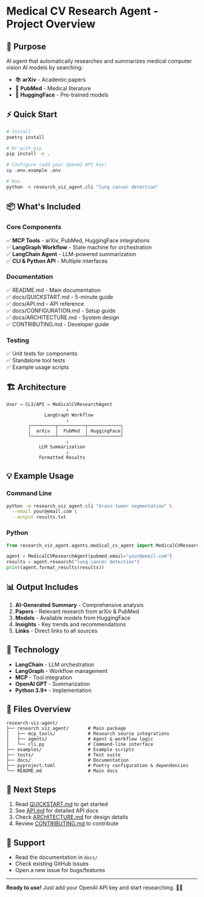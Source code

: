 # Medical CV Research Agent - Project Overview

## 🎯 Purpose

AI agent that automatically researches and summarizes medical computer vision AI models by searching:
- 📚 **arXiv** - Academic papers
- 🏥 **PubMed** - Medical literature  
- 🤖 **HuggingFace** - Pre-trained models

## ⚡ Quick Start

```bash
# Install
poetry install

# Or with pip
pip install -e .

# Configure (add your OpenAI API key)
cp .env.example .env

# Run
python -m research_viz_agent.cli "lung cancer detection"
```

## 📦 What's Included

### Core Components
✅ **MCP Tools** - arXiv, PubMed, HuggingFace integrations  
✅ **LangGraph Workflow** - State machine for orchestration  
✅ **LangChain Agent** - LLM-powered summarization  
✅ **CLI & Python API** - Multiple interfaces  

### Documentation
✅ README.md - Main documentation  
✅ docs/QUICKSTART.md - 5-minute guide  
✅ docs/API.md - API reference  
✅ docs/CONFIGURATION.md - Setup guide  
✅ docs/ARCHITECTURE.md - System design  
✅ CONTRIBUTING.md - Developer guide  

### Testing
✅ Unit tests for components  
✅ Standalone tool tests  
✅ Example usage scripts  

## 🏗️ Architecture

```
User → CLI/API → MedicalCVResearchAgent
                      ↓
              LangGraph Workflow
                      ↓
        ┌─────────┬──────────┬────────────┐
        │  arXiv  │  PubMed  │ HuggingFace│
        └─────────┴──────────┴────────────┘
                      ↓
            LLM Summarization
                      ↓
            Formatted Results
```

## 💡 Example Usage

### Command Line
```bash
python -m research_viz_agent.cli "brain tumor segmentation" \
  --email your@email.com \
  --output results.txt
```

### Python
```python
from research_viz_agent.agents.medical_cv_agent import MedicalCVResearchAgent

agent = MedicalCVResearchAgent(pubmed_email="your@email.com")
results = agent.research("lung cancer detection")
print(agent.format_results(results))
```

## 📊 Output Includes

1. **AI-Generated Summary** - Comprehensive analysis
2. **Papers** - Relevant research from arXiv & PubMed
3. **Models** - Available models from HuggingFace
4. **Insights** - Key trends and recommendations
5. **Links** - Direct links to all sources

## 🔧 Technology

- **LangChain** - LLM orchestration
- **LangGraph** - Workflow management
- **MCP** - Tool integration
- **OpenAI GPT** - Summarization
- **Python 3.9+** - Implementation

## 📝 Files Overview

```
research-viz-agent/
├── research_viz_agent/       # Main package
│   ├── mcp_tools/            # Research source integrations
│   ├── agents/               # Agent & workflow logic
│   └── cli.py                # Command-line interface
├── examples/                 # Example scripts
├── tests/                    # Test suite
├── docs/                     # Documentation
├── pyproject.toml            # Poetry configuration & dependencies
└── README.md                 # Main docs
```

## 🚀 Next Steps

1. Read [QUICKSTART.md](docs/QUICKSTART.md) to get started
2. See [API.md](docs/API.md) for detailed API docs
3. Check [ARCHITECTURE.md](docs/ARCHITECTURE.md) for design details
4. Review [CONTRIBUTING.md](CONTRIBUTING.md) to contribute

## 📧 Support

- Read the documentation in `docs/`
- Check existing GitHub issues
- Open a new issue for bugs/features

---

**Ready to use!** Just add your OpenAI API key and start researching. 🔬🤖
